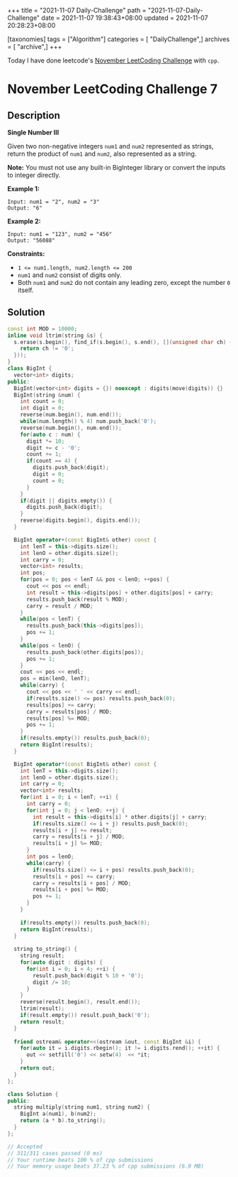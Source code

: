 +++
title = "2021-11-07 Daily-Challenge"
path = "2021-11-07-Daily-Challenge"
date = 2021-11-07 19:38:43+08:00
updated = 2021-11-07 20:28:23+08:00

[taxonomies]
tags = ["Algorithm"]
categories = [ "DailyChallenge",]
archives = [ "archive",]
+++

Today I have done leetcode's [November LeetCoding Challenge](https://leetcode.com/problems/arranging-coins/) with `cpp`.

<!-- more -->

# November LeetCoding Challenge 7

## Description

**Single Number III**

Given two non-negative integers `num1` and `num2` represented as strings, return the product of `num1` and `num2`, also represented as a string.

**Note:** You must not use any built-in BigInteger library or convert the inputs to integer directly.

 

**Example 1:**

```
Input: num1 = "2", num2 = "3"
Output: "6"
```

**Example 2:**

```
Input: num1 = "123", num2 = "456"
Output: "56088"
```

 

**Constraints:**

- `1 <= num1.length, num2.length <= 200`
- `num1` and `num2` consist of digits only.
- Both `num1` and `num2` do not contain any leading zero, except the number `0` itself.

## Solution

``` cpp
const int MOD = 10000;
inline void ltrim(string &s) {
  s.erase(s.begin(), find_if(s.begin(), s.end(), [](unsigned char ch) {
    return ch != '0';
  }));
}
class BigInt {
  vector<int> digits;
public:
  BigInt(vector<int> digits = {}) noexcept : digits(move(digits)) {}
  BigInt(string &num) {
    int count = 0;
    int digit = 0;
    reverse(num.begin(), num.end());
    while(num.length() % 4) num.push_back('0');
    reverse(num.begin(), num.end());
    for(auto c : num) {
      digit *= 10;
      digit += c - '0';
      count += 1;
      if(count == 4) {
        digits.push_back(digit);
        digit = 0;
        count = 0;
      }
    }
    if(digit || digits.empty()) {
      digits.push_back(digit);
    }
    reverse(digits.begin(), digits.end());
  }

  BigInt operator+(const BigInt& other) const {
    int lenT = this->digits.size();
    int lenO = other.digits.size();
    int carry = 0;
    vector<int> results;
    int pos;
    for(pos = 0; pos < lenT && pos < lenO; ++pos) {
      cout << pos << endl;
      int result = this->digits[pos] + other.digits[pos] + carry;
      results.push_back(result % MOD);
      carry = result / MOD;
    }
    while(pos < lenT) {
      results.push_back(this->digits[pos]);
      pos += 1;
    }
    while(pos < lenO) {
      results.push_back(other.digits[pos]);
      pos += 1;
    }
    cout << pos << endl;
    pos = min(lenO, lenT);
    while(carry) {
      cout << pos << ' ' << carry << endl;
      if(results.size() <= pos) results.push_back(0);
      results[pos] += carry;
      carry = results[pos] / MOD;
      results[pos] %= MOD;
      pos += 1;
    }
    if(results.empty()) results.push_back(0);
    return BigInt(results);
  }

  BigInt operator*(const BigInt& other) const {
    int lenT = this->digits.size();
    int lenO = other.digits.size();
    int carry = 0;
    vector<int> results;
    for(int i = 0; i < lenT; ++i) {
      int carry = 0;
      for(int j = 0; j < lenO; ++j) {
        int result = this->digits[i] * other.digits[j] + carry;
        if(results.size() <= i + j) results.push_back(0);
        results[i + j] += result;
        carry = results[i + j] / MOD;
        results[i + j] %= MOD;
      }
      int pos = lenO;
      while(carry) {
        if(results.size() <= i + pos) results.push_back(0);
        results[i + pos] += carry;
        carry = results[i + pos] / MOD;
        results[i + pos] %= MOD;
        pos += 1;
      }
    }
    
    if(results.empty()) results.push_back(0);
    return BigInt(results);
  }
  
  string to_string() {
    string result;
    for(auto digit : digits) {
      for(int i = 0; i < 4; ++i) {
        result.push_back(digit % 10 + '0');
        digit /= 10;
      }
    }
    reverse(result.begin(), result.end());
    ltrim(result);
    if(result.empty()) result.push_back('0');
    return result;
  }
  
  friend ostream& operator<<(ostream &out, const BigInt &i) {
    for(auto it = i.digits.rbegin(); it != i.digits.rend(); ++it) {
      out << setfill('0') << setw(4)  << *it;
    }
    return out;
  }
};

class Solution {
public:
  string multiply(string num1, string num2) {
    BigInt a(num1), b(num2);
    return (a * b).to_string();
  }
};

// Accepted
// 311/311 cases passed (0 ms)
// Your runtime beats 100 % of cpp submissions
// Your memory usage beats 37.23 % of cpp submissions (6.9 MB)
```
